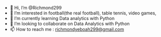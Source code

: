 - 👋 Hi, I’m @Richmond299
- 👀 I’m interested in football(the real football), table tennis, video games, 
- 🌱 I’m currently learning Data analytics with Python
- 💞️ I’m looking to collaborate on Data Analytics with Python
- 📫 How to reach me : richmondyeboah299@gmail.com

<!---
cactus299/cactus299 is a ✨ special ✨ repository because its `README.md` (this file) appears on your GitHub profile.
You can click the Preview link to take a look at your changes.
--->
